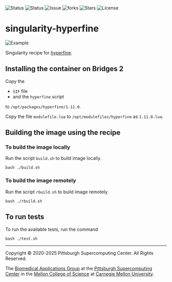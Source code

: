 ![Status](https://github.com/icaoberg/singularity-hyperfine/actions/workflows/main.yml/badge.svg)
![Status](https://github.com/icaoberg/singularity-hyperfine/actions/workflows/pretty.yml/badge.svg)
![Issue](https://img.shields.io/github/issues/icaoberg/singularity-hyperfine)
![forks](https://img.shields.io/github/forks/icaoberg/singularity-hyperfine)
![Stars](https://img.shields.io/github/stars/icaoberg/singularity-hyperfine)
![License](https://img.shields.io/github/license/icaoberg/singularity-hyperfine)

# singularity-hyperfine

![Example](https://camo.githubusercontent.com/88a0cb35f42e02e28b0433d4b5e0029e52e723d8feb8df753e1ed06a5161db56/68747470733a2f2f692e696d6775722e636f6d2f7a31394f5978452e676966)

Singularity recipe for [hyperfine](https://github.com/sharkdp/hyperfine).

## Installing the container on Bridges 2
Copy the

* `SIF` file
* and the `hyperfine` script

to `/opt/packages/hyperfine/1.11.0`.

Copy the file `modulefile.lua` to `/opt/modulefiles/hyperfine` as `1.11.0.lua`.

## Building the image using the recipe

### To build the image locally
Run the script `build.sh` to build image locally.

```
bash ./build.sh
````

### To build the image remotely
Run the script `rbuild.sh` to build image remotely.

```
bash ./rbuild.sh
```

## To run tests
To run the available tests, run the command

```
bash ./test.sh
```

---
Copyright © 2020-2025 Pittsburgh Supercomputing Center. All Rights Reserved.

The [Biomedical Applications Group](https://www.psc.edu/biomedical-applications/) at the [Pittsburgh Supercomputing
Center](http://www.psc.edu) in the [Mellon College of Science](https://www.cmu.edu/mcs/) at [Carnegie Mellon University](http://www.cmu.edu).
